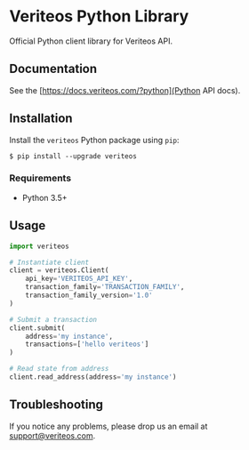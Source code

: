 # Veriteos Python Library

Official Python client library for Veriteos API.

## Documentation

See the [https://docs.veriteos.com/?python](Python API docs).

## Installation

Install the `veriteos` Python package using `pip`:

```
$ pip install --upgrade veriteos
```

### Requirements

- Python 3.5+

## Usage

```python
import veriteos

# Instantiate client
client = veriteos.Client(
    api_key='VERITEOS_API_KEY',
    transaction_family='TRANSACTION_FAMILY',
    transaction_family_version='1.0'
)

# Submit a transaction
client.submit(
    address='my instance',
    transactions=['hello veriteos']
)

# Read state from address
client.read_address(address='my instance')
```

## Troubleshooting

If you notice any problems, please drop us an email at [support@veriteos.com](mailto:support@veriteos.com).
